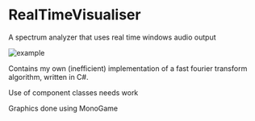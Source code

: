 # RealTimeVisualiser
A spectrum analyzer that uses real time windows audio output

![example](https://user-images.githubusercontent.com/70328797/198887706-e53ac257-89d8-4782-b3c9-b71518830d5a.png)

Contains my own (inefficient) implementation of a fast fourier transform algorithm, written in C#.

Use of component classes needs work

Graphics done using MonoGame
